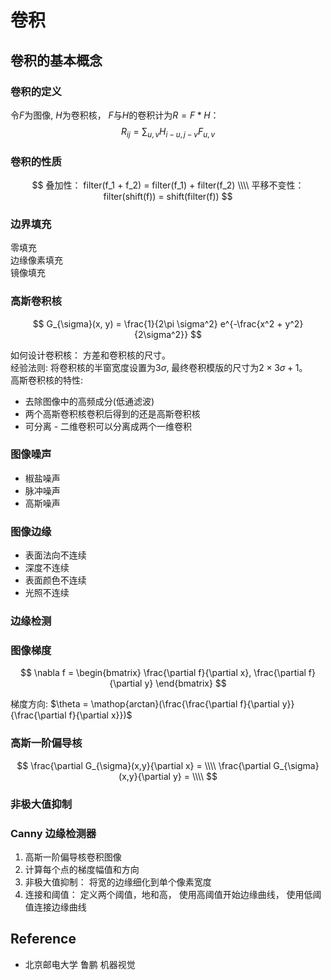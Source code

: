 # 卷积

## 卷积的基本概念

### 卷积的定义
令$F$为图像, $H$为卷积核， $F$与$H$的卷积计为$R = F * H$：
$$
R_{ij} = \sum_{u, v} H_{i-u, j-v}F_{u,v}
$$

### 卷积的性质
$$
叠加性： filter(f_1 + f_2) = filter(f_1) + filter(f_2) \\\\
平移不变性： filter(shift(f)) = shift(filter(f))
$$

### 边界填充
零填充  
边缘像素填充  
镜像填充  

### 高斯卷积核
$$
G_{\sigma}(x, y) = \frac{1}{2\pi \sigma^2} e^{-\frac{x^2 + y^2}{2\sigma^2}}
$$

如何设计卷积核： 方差和卷积核的尺寸。  
经验法则: 将卷积核的半窗宽度设置为3$\sigma$, 最终卷积模版的尺寸为$2 \times 3 \sigma + 1$。  
高斯卷积核的特性:
* 去除图像中的高频成分(低通滤波)
* 两个高斯卷积核卷积后得到的还是高斯卷积核
* 可分离 -  二维卷积可以分离成两个一维卷积

### 图像噪声
* 椒盐噪声
* 脉冲噪声
* 高斯噪声

### 图像边缘
*  表面法向不连续
*  深度不连续
*  表面颜色不连续
*  光照不连续

### 边缘检测

### 图像梯度
$$
\nabla f = 
\begin{bmatrix}
\frac{\partial f}{\partial x}, \frac{\partial f}{\partial y}
\end{bmatrix}
$$

梯度方向: $\theta = \mathop{arctan}(\frac{\frac{\partial f}{\partial y}}{\frac{\partial f}{\partial x}})$

### 高斯一阶偏导核
$$
\frac{\partial G_{\sigma}(x,y}{\partial x} = \\\\
\frac{\partial G_{\sigma}(x,y}{\partial y} = \\\\
$$

### 非极大值抑制

### Canny 边缘检测器
1.  高斯一阶偏导核卷积图像
2.  计算每个点的梯度幅值和方向
3.  非极大值抑制： 将宽的边缘细化到单个像素宽度
4.  连接和阈值： 定义两个阈值，地和高， 使用高阈值开始边缘曲线， 使用低阈值连接边缘曲线

## Reference
* 北京邮电大学 鲁鹏 机器视觉
